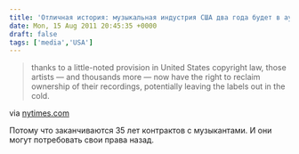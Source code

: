 ```yaml
---
title: 'Отличная история: музыкальная индустрия США два года будет в ауте'
date: Mon, 15 Aug 2011 20:45:35 +0000
draft: false
tags: ['media','USA']
---
```


> thanks to a little-noted provision in United States copyright law, those artists — and thousands more — now have the right to reclaim ownership of their recordings, potentially leaving the labels out in the cold.

via [nytimes.com](http://www.nytimes.com/2011/08/16/arts/music/springsteen-and-others-soon-eligible-to-recover-song-rights.html)

Потому что заканчиваются 35 лет контрактов с музыкантами. И они могут потребовать свои права назад.